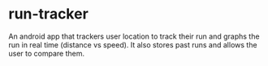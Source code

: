 # run-tracker
An android app that trackers user location to track their run and graphs the run in real time  (distance vs speed). 
It also stores past runs and allows the user to compare them.
